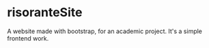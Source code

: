 # risoranteSite
A website made with bootstrap, for an academic project. It's a simple frontend work.
